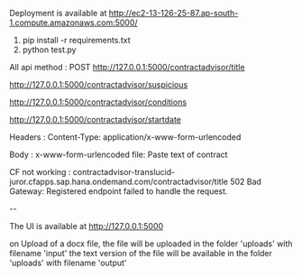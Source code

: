 Deployment is available at http://ec2-13-126-25-87.ap-south-1.compute.amazonaws.com:5000/

1. pip install -r requirements.txt
2. python test.py

All api method : POST
http://127.0.0.1:5000/contractadvisor/title

http://127.0.0.1:5000/contractadvisor/suspicious

http://127.0.0.1:5000/contractadvisor/conditions

http://127.0.0.1:5000/contractadvisor/startdate

Headers : 
Content-Type: application/x-www-form-urlencoded

Body : x-www-form-urlencoded
file: Paste text of contract

CF not working : contractadvisor-translucid-juror.cfapps.sap.hana.ondemand.com/contractadvisor/title
502 Bad Gateway: Registered endpoint failed to handle the request.

--

The UI is available at http://127.0.0.1:5000

on Upload of a docx file, the file will be uploaded in the folder 'uploads' with filename 'input'
the text version of the file will be available in the folder 'uploads' with filename 'output'
